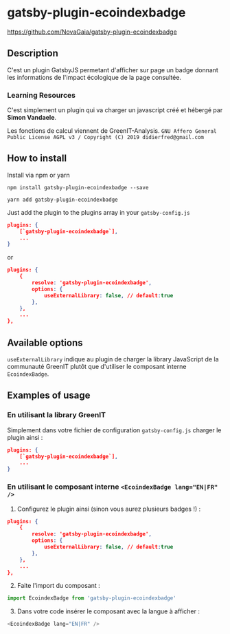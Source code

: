 # gatsby-plugin-ecoindexbadge

https://github.com/NovaGaia/gatsby-plugin-ecoindexbadge

## Description

C'est un plugin GatsbyJS permetant d'afficher sur page un badge donnant les informations de l'impact écologique de la page consultée.

### Learning Resources

C'est simplement un plugin qui va charger un javascript créé et hébergé par **Simon Vandaele**.

Les fonctions de calcul viennent de GreenIT-Analysis. `GNU Affero General Public License AGPL v3 / Copyright (C) 2019 didierfred@gmail.com`

## How to install

Install via npm or yarn

`npm install gatsby-plugin-ecoindexbadge --save`

`yarn add gatsby-plugin-ecoindexbadge`

Just add the plugin to the plugins array in your `gatsby-config.js`

```json
plugins: {
    [`gatsby-plugin-ecoindexbadge`],
    ...
}
```

or

```json
plugins: {
    {
        resolve: 'gatsby-plugin-ecoindexbadge',
        options: {
            useExternalLibrary: false, // default:true
        },
    },
    ...
},
```

## Available options

`useExternalLibrary` indique au plugin de charger la library JavaScript de la communauté GreenIT plutôt que d'utiliser le composant interne `EcoindexBadge`.

## Examples of usage

### En utilisant la library GreenIT

Simplement dans votre fichier de configuration `gatsby-config.js` charger le plugin ainsi :

```json
plugins: {
    [`gatsby-plugin-ecoindexbadge`],
    ...
}
```

### En utilisant le composant interne `<EcoindexBadge lang="EN|FR" />`

1. Configurez le plugin ainsi (sinon vous aurez plusieurs badges !) :

```json
plugins: {
    {
        resolve: 'gatsby-plugin-ecoindexbadge',
        options: {
            useExternalLibrary: false, // default:true
        },
    },
    ...
},
```

2. Faite l'import du composant :

```javascript
import EcoindexBadge from 'gatsby-plugin-ecoindexbadge'
```

3. Dans votre code insérer le composant avec la langue à afficher :

```javascript
<EcoindexBadge lang="EN|FR" />
```
